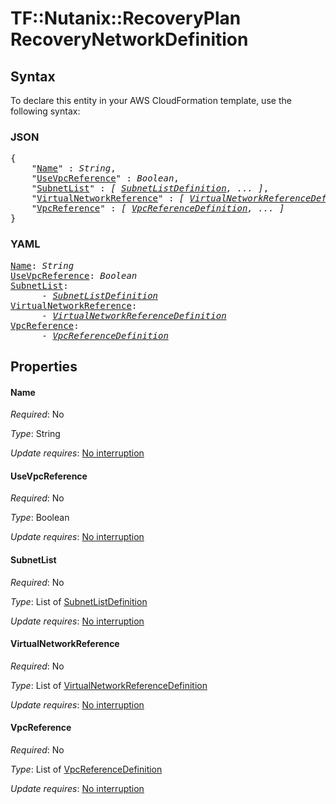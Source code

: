 # TF::Nutanix::RecoveryPlan RecoveryNetworkDefinition

## Syntax

To declare this entity in your AWS CloudFormation template, use the following syntax:

### JSON

<pre>
{
    "<a href="#name" title="Name">Name</a>" : <i>String</i>,
    "<a href="#usevpcreference" title="UseVpcReference">UseVpcReference</a>" : <i>Boolean</i>,
    "<a href="#subnetlist" title="SubnetList">SubnetList</a>" : <i>[ <a href="subnetlistdefinition.md">SubnetListDefinition</a>, ... ]</i>,
    "<a href="#virtualnetworkreference" title="VirtualNetworkReference">VirtualNetworkReference</a>" : <i>[ <a href="virtualnetworkreferencedefinition.md">VirtualNetworkReferenceDefinition</a>, ... ]</i>,
    "<a href="#vpcreference" title="VpcReference">VpcReference</a>" : <i>[ <a href="vpcreferencedefinition.md">VpcReferenceDefinition</a>, ... ]</i>
}
</pre>

### YAML

<pre>
<a href="#name" title="Name">Name</a>: <i>String</i>
<a href="#usevpcreference" title="UseVpcReference">UseVpcReference</a>: <i>Boolean</i>
<a href="#subnetlist" title="SubnetList">SubnetList</a>: <i>
      - <a href="subnetlistdefinition.md">SubnetListDefinition</a></i>
<a href="#virtualnetworkreference" title="VirtualNetworkReference">VirtualNetworkReference</a>: <i>
      - <a href="virtualnetworkreferencedefinition.md">VirtualNetworkReferenceDefinition</a></i>
<a href="#vpcreference" title="VpcReference">VpcReference</a>: <i>
      - <a href="vpcreferencedefinition.md">VpcReferenceDefinition</a></i>
</pre>

## Properties

#### Name

_Required_: No

_Type_: String

_Update requires_: [No interruption](https://docs.aws.amazon.com/AWSCloudFormation/latest/UserGuide/using-cfn-updating-stacks-update-behaviors.html#update-no-interrupt)

#### UseVpcReference

_Required_: No

_Type_: Boolean

_Update requires_: [No interruption](https://docs.aws.amazon.com/AWSCloudFormation/latest/UserGuide/using-cfn-updating-stacks-update-behaviors.html#update-no-interrupt)

#### SubnetList

_Required_: No

_Type_: List of <a href="subnetlistdefinition.md">SubnetListDefinition</a>

_Update requires_: [No interruption](https://docs.aws.amazon.com/AWSCloudFormation/latest/UserGuide/using-cfn-updating-stacks-update-behaviors.html#update-no-interrupt)

#### VirtualNetworkReference

_Required_: No

_Type_: List of <a href="virtualnetworkreferencedefinition.md">VirtualNetworkReferenceDefinition</a>

_Update requires_: [No interruption](https://docs.aws.amazon.com/AWSCloudFormation/latest/UserGuide/using-cfn-updating-stacks-update-behaviors.html#update-no-interrupt)

#### VpcReference

_Required_: No

_Type_: List of <a href="vpcreferencedefinition.md">VpcReferenceDefinition</a>

_Update requires_: [No interruption](https://docs.aws.amazon.com/AWSCloudFormation/latest/UserGuide/using-cfn-updating-stacks-update-behaviors.html#update-no-interrupt)

